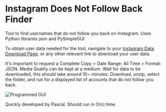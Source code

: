 # Instagram Does Not Follow Back Finder
Tool to find usernames that do not follow you back on Instagram. Uses Python libraries json and PySimpleGUI


To obtain user data needed for the tool, navigate to your [Instagram Data Download Page](https://accountscenter.instagram.com/info_and_permissions/dyi/), or any other relevant link to download your user data. 

It's important to request a Complete Copy > Date Range: All Time > Format: JSON. Media Quality can be kept at a medium. Wait for data to be downloaded, this should take around 10~ minutes. Download, unzip, select the folder, and run for a displayed list of accounts that do not follow you back.

![Programmed GUI](https://cdn.discordapp.com/attachments/1195594062439399484/1195594778302226572/image.png?ex=65b48f68&is=65a21a68&hm=1307f95308c58ceb8621ac179d0383892ee41a1ded790dbd0e03be48ac05e5fb&)



Quickly developed by Pascal. Should run in O(n) time.
